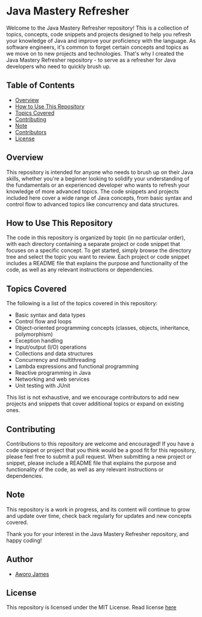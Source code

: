 # Java Mastery Refresher

Welcome to the Java Mastery Refresher repository! This is a collection of topics, concepts, code snippets and projects designed to help you refresh your knowledge of Java and improve your proficiency with the language.
As software engineers, it's common to forget certain concepts and topics as we move on to new projects and technologies. That's why I created the Java Mastery Refresher repository - to serve as a refresher for Java developers who need to quickly brush up.

## Table of Contents

-   [Overview](#overview)
-   [How to Use This Repository](#how-to-use-this-repository)
-   [Topics Covered](#topics-covered)
-   [Contributing](#contributing)
-   [Note](#note)
-   [Contributors](#contributors)
-   [License](#license)

## Overview

This repository is intended for anyone who needs to brush up on their Java skills, whether you're a beginner looking to solidify your understanding of the fundamentals or an experienced developer who wants to refresh your knowledge of more advanced topics. The code snippets and projects included here cover a wide range of Java concepts, from basic syntax and control flow to advanced topics like concurrency and data structures.

## How to Use This Repository

The code in this repository is organized by topic (in no particular order), with each directory containing a separate project or code snippet that focuses on a specific concept. To get started, simply browse the directory tree and select the topic you want to review. Each project or code snippet includes a README file that explains the purpose and functionality of the code, as well as any relevant instructions or dependencies.

## Topics Covered

The following is a list of the topics covered in this repository:

-   Basic syntax and data types
-   Control flow and loops
-   Object-oriented programming concepts (classes, objects, inheritance, polymorphism)
-   Exception handling
-   Input/output (I/O) operations
-   Collections and data structures
-   Concurrency and multithreading
-   Lambda expressions and functional programming
-   Reactive programming in Java
-   Networking and web services
-   Unit testing with JUnit

This list is not exhaustive, and we encourage contributors to add new projects and snippets that cover additional topics or expand on existing ones.

## Contributing

Contributions to this repository are welcome and encouraged! If you have a code snippet or project that you think would be a good fit for this repository, please feel free to submit a pull request. When submitting a new project or snippet, please include a README file that explains the purpose and functionality of the code, as well as any relevant instructions or dependencies.

## Note

This repository is a work in progress, and its content will continue to grow and update over time, check back regularly for updates and new concepts covered.

Thank you for your interest in the Java Mastery Refresher repository, and happy coding!

## Author

-   [Aworo James](https://github.com/jamesawo)

## License

This repository is licensed under the MIT License. Read license [here](https://github.com/jamesawo/java-mastery-refresher/blob/main/LICENSE)
